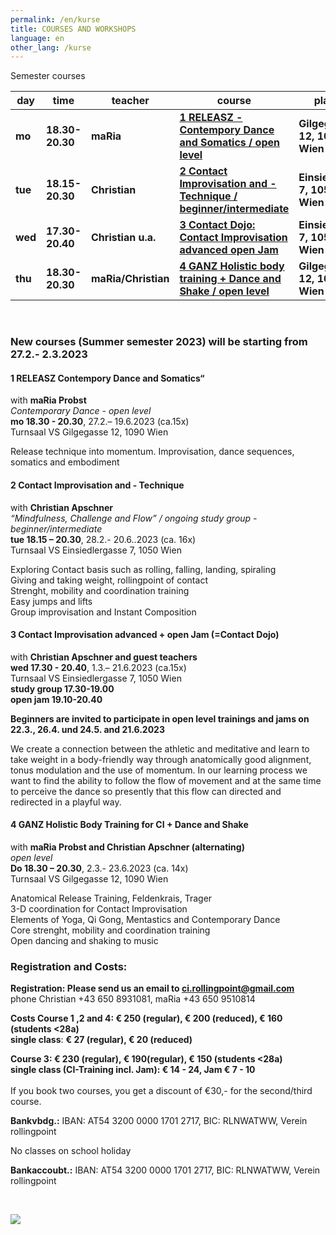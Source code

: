 ```yaml
---
permalink: /en/kurse
title: COURSES AND WORKSHOPS
language: en
other_lang: /kurse
---
```

Semester courses 

| day     | time            | teacher             | course                                                                            | place                         |
| ------- | --------------- | ------------------- | --------------------------------------------------------------------------------- | ----------------------------- |
| **mo**  | **18.30-20.30** | **maRia**           | **[1 RELEASZ - Contempory Dance and Somatics / open level](#mo)**                 | **Gilgegasse 12, 1090 Wien**  |
| **tue** | **18.15-20.30** | **Christian**       | [](#mie)**[2 Contact Improvisation and -Technique / beginner/intermediate](#di)** | **Einsiedlerg. 7, 1050 Wien** |
| **wed** | **17.30-20.40** | **Christian u.a.**  | **[3 Contact Dojo: Contact Improvisation advanced open Jam](#mi)**                | **Einsiedlerg. 7, 1050 Wien** |
| **thu** | **18.30-20.30** | **maRia/Christian** | **[4 GANZ Holistic body training + Dance and Shake / open level](#do)**           | **Gilgegasse 12, 1090 Wien**  |

&nbsp;

### New courses (Summer semester 2023) will be starting from 27.2.- 2.3.2023

<div class="named-anchor" id="mo"></div>

#### 1 RELEASZ Contempory Dance and Somatics“

with **maRia Probst**\
*Contemporary Dance* - *open level*\
**mo 18.30 - 20.30**, 27.2.– 19.6.2023 (ca.15x)\
Turnsaal VS Gilgegasse 12, 1090 Wien

Release technique into momentum. Improvisation, dance sequences, somatics and embodiment

<div class="named-anchor" id="di"></div>

#### 2 Contact Improvisation and - Technique

with **Christian Apschner**\
*“Mindfulness, Challenge and Flow” / ongoing study group - beginner/intermediate*\
**tue 18.15 – 20.30**, 28.2.- 20.6..2023 (ca. 16x)\
Turnsaal VS Einsiedlergasse 7, 1050 Wien

Exploring Contact basis such as rolling, falling, landing, spiraling\
Giving and taking weight, rollingpoint of contact\
Strenght, mobility and coordination training\
Easy jumps and lifts\
Group improvisation and Instant Composition

<div class="named-anchor" id="mi"></div>

#### 3 **Contact Improvisation advanced + open Jam (=Contact Dojo)**

with **Christian Apschner and guest teachers**\
**wed 17.30 - 20.40**, 1.3.– 21.6.2023 (ca.15x)\
Turnsaal VS Einsiedlergasse 7, 1050 Wien\
**study group 17.30-19.00**\
**open jam 19.10-20.40**

**Beginners are invited to participate in open level trainings and jams on**\
**22.3., 26.4. und 24.5. and 21.6.2023**

We create a connection between the athletic and meditative and learn to take weight in a body-friendly way through anatomically good alignment, tonus modulation and the use of momentum. In our learning process we want to find the ability to follow the flow of movement and at the same time to perceive the dance so presently that this flow can directed and redirected in a playful way.

<div class="named-anchor" id="do"></div>

#### 4 GANZ Holistic Body Training for CI + Dance and Shake

with **maRia Probst and Christian Apschner (alternating)**\
*open level*\
**Do 18.30 – 20.30**, 2.3.- 23.6.2023 (ca. 14x)\
Turnsaal VS Gilgegasse 12, 1090 Wien

Anatomical Release Training, Feldenkrais, Trager\
3-D coordination for Contact Improvisation\
Elements of Yoga, Qi Gong, Mentastics and Contemporary Dance\
Core strenght, mobility and coordination training\
Open dancing and shaking to music

### Registration and Costs:

**Registration: Please send us an email to ci.rollingpoint@gmail.com**\
phone Christian +43 650 8931081, maRia +43 650 9510814

**Costs Course 1 ,2 and 4: € 250 (regular), € 200 (reduced), € 160 (students <28a)**\
**single class**: **€ 27 (regular), € 20 (reduced)**

**Course 3: € 230 (regular), € 190(regular), € 150 (students <28a)**\
**single class (CI-Training incl. Jam): € 14 - 24, Jam € 7 - 10**\
\
If you book two courses, you get a discount of €30,- for the second/third course.

**Bankvbdg.:** IBAN: AT54 3200 0000 1701 2717, BIC: RLNWATWW, Verein rollingpoint

No classes on school holiday

**Bankaccoubt.:** IBAN: AT54 3200 0000 1701 2717, BIC: RLNWATWW, Verein rollingpoint

&nbsp;

![](/assets/uploads/img_0197.jpg)